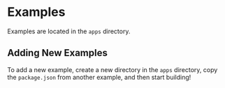 # Examples

Examples are located in the `apps` directory.

## Adding New Examples

To add a new example, create a new directory in the `apps` directory, copy the `package.json` from another example, and then start building!
